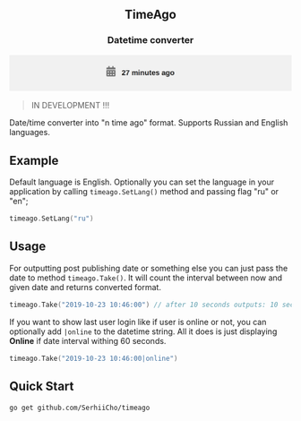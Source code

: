 <h2 align="center">TimeAgo</h2>
<h3 align="center">Datetime converter</h3>

![clothing shop](https://github.com/SerhiiCho/timeago/blob/master/.github/example.png?raw=true)

> IN DEVELOPMENT !!!

Date/time converter into "n time ago" format. Supports Russian and English languages.

## Example

Default language is English. Optionally you can set the language in your application by calling `timeago.SetLang()` method and passing flag "ru" or "en";

```go
timeago.SetLang("ru")
```

## Usage

For outputting post publishing date or something else you can just pass the date to method `timeago.Take()`. It will count the interval between now and given date and returns converted format.

```go
timeago.Take("2019-10-23 10:46:00") // after 10 seconds outputs: 10 seconds ago
```

If you want to show last user login like if user is online or not, you can optionally add `|online` to the datetime string. All it does is just displaying **Online** if date interval withing 60 seconds.

```go
timeago.Take("2019-10-23 10:46:00|online")
```

## Quick Start

```bash
go get github.com/SerhiiCho/timeago
```
